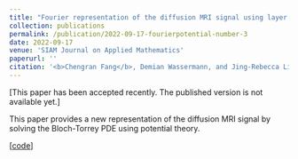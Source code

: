 ```yaml
---
title: "Fourier representation of the diffusion MRI signal using layer potentials"
collection: publications
permalink: /publication/2022-09-17-fourierpotential-number-3
date: 2022-09-17
venue: 'SIAM Journal on Applied Mathematics'
paperurl: ''
citation: '<b>Chengran Fang</b>, Demian Wassermann, and Jing-Rebecca Li. <i>SIAM Journal on Applied Mathematics</i> (2022).'
---
```


\[This paper has been accepted recently. The published version is not available yet.\]

This paper provides a new representation of the diffusion MRI signal by solving the Bloch-Torrey PDE using potential theory.

\[[code](https://github.com/fachra/FourierPotential)\]
